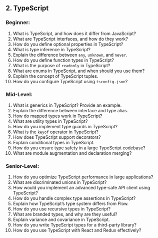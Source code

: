 
## **2. TypeScript**

### **Beginner:**

1. What is TypeScript, and how does it differ from JavaScript?
2. What are TypeScript interfaces, and how do they work?
3. How do you define optional properties in TypeScript?
4. What is type inference in TypeScript?
5. Explain the difference between `any`, `unknown`, and `never`.
6. How do you define function types in TypeScript?
7. What is the purpose of `readonly` in TypeScript?
8. What are enums in TypeScript, and when should you use them?
9. Explain the concept of TypeScript tuples.
10. How do you configure TypeScript using `tsconfig.json`?

### **Mid-Level:**

1. What is generics in TypeScript? Provide an example.
2. Explain the difference between interface and type alias.
3. How do mapped types work in TypeScript?
4. What are utility types in TypeScript?
5. How do you implement type guards in TypeScript?
6. What is the `keyof` operator in TypeScript?
7. How does TypeScript support decorators?
8. Explain conditional types in TypeScript.
9. How do you ensure type safety in a large TypeScript codebase?
10. What are module augmentation and declaration merging?

### **Senior-Level:**

1. How do you optimize TypeScript performance in large applications?
2. What are discriminated unions in TypeScript?
3. How would you implement an advanced type-safe API client using TypeScript?
4. How do you handle complex type assertions in TypeScript?
5. Explain how TypeScript’s type system differs from Flow.
6. How do you use recursive types in TypeScript?
7. What are branded types, and why are they useful?
8. Explain variance and covariance in TypeScript.
9. How do you write TypeScript types for a third-party library?
10. How do you use TypeScript with React and Redux effectively?
